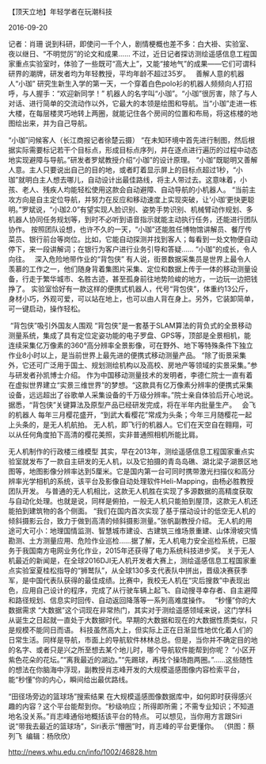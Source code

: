 【顶天立地】年轻学者在玩潮科技

2016-09-20

记者：肖珊
说到科研，即使问一千个人，剧情梗概也差不多：白大褂、实验室、夜以继日、“不明觉厉”的论文和成果……
不过，近日记者探访测绘遥感信息工程国家重点实验室时，体验了一些既可“高大上”，又能“接地气”的成果——它们可谓科研界的潮牌，研发者均为年轻教授，平均年龄不超过35岁。
 
善解人意的机器人“小珈”
研究生新生入学的第一天，一个穿着白色polo衫的机器人频频向人打招呼，与人握手：“欢迎新同学！”
机器人的名字叫“小珈”。“小珈”很厉害，除了与人对话、进行简单的交流动作以外，它最大的本领是绘图和导航。当“小珈”走进一栋大楼，在每层楼灵巧地转上两圈，就能记住各个房间的位置和布局，将这栋楼的地图绘出来，并为自己导航。


“小珈”问候客人（长江商报记者徐楚云摄）
“在未知环境中首先进行制图，然后根据实际需要标记若干个目标点，形成目标点序列，并在逐点进行遍历的过程中动态地实现避障与导航。”研发者罗斌教授介绍“小珈”的设计原理。
“小珈”既聪明又善解人意。主人只要说出自己的目的地，或者盯着显示屏上的目标点超过1秒，“小珈”就明白主人想去哪儿，自动设计出最佳路线，将主人带过去。这意味着，小孩、老人、残疾人均能轻松使用这款会自动避障、自动导航的小机器人。
“当前主攻方向是自主定位导航，并努力在反应和移动速度上实现突破，让‘小珈’更快更聪明。”罗斌说，“小珈2.0”有望实现人脸识别、姿势手势识别、机械臂动作规划、多机器人协同任务规划等，到时不必听到语音指示就能主动执行任务，还能进行团队协作。
按照团队设想，也许不久的一天，“小珈”还能胜任博物馆讲解员、餐厅传菜员、银行前台等岗位。比如，它能自动探测并找到客人；每看到一处文物便自动停下，来一段讲解词；在银行为客户进行业务引导和答疑……
“小珈”的成长，令人向往。
 
深入危险地带作业的“背包侠”
有人说，街景数据采集员是世界上最令人羡慕的工作之一，他们随身背着集图片采集、定位和数据上传于一体的移动测量设备，行走于繁华城市、名胜古迹，甚至孤身前往地势险峻的地方，一边玩一边把钱挣了。
实验室恰好有一款这样的便携式机器人，代号“背包侠”，体重约13公斤，身材小巧，外观可爱，可以站在地上，也可以由人背在身上。另外，它装卸简单，可一键启动，操作轻松。


 “背包侠”吸引外国友人围观
“背包侠”是一套基于SLAM算法的背负式的全景移动测量系统，集成了具有定位定姿功能的电子罗盘、GPS等，顶部是全景相机，能连续采集亿万像素的360°高分辨率全景影像，可在野外、地下等特殊条件下独立作业8小时以上，是当前世界上最先进的便携式移动测量产品。
“除了街景采集外，它还可广泛用于国土、规划测绘机构以及高校、房地产等领域的实景采集。”参与研发者孙凯博士介绍。
作为中国移动测量技术的发明者，李德仁院士一直有着在虚拟世界建立“实景三维世界”的梦想。“这款具有亿万像素分辨率的便携式采集设备，远远超出了谷歌单人采集设备的千万级分辨率。”院士亲自体验后开心地说。
据悉，“背包侠”关键算法及原型产品已经研发完成，将在半年内批量生产。
 
会飞的机器人
每年三月樱花盛开，“到武大看樱花”常成为头条；今年三月随樱花一起上头条的，是无人机航拍。
无人机，即飞行的机器人。它们在天空自在翱翔，可以从任何角度拍下高清的樱花美照，实非普通照相机所能比肩。


无人机制作的行政楼三维模型
其实，早在2013年，测绘遥感信息工程国家重点实验室就发布了一款自主研发的无人机，以及它拍摄的青岛岛礁、湖北梁子湖景区地图等，地图影像分辨率达到5厘米。它是国内第一台可同时携带激光扫描仪和高分辨率光学相机的系统，该平台及影像自动处理软件Heli-Mapping，由杨必胜教授团队开发。
与普通的无人机相比，这款无人机胜在实现了多源数据的高精度获取与自动化处理。也就是说，同样是俯拍，一般无人机只能拍到屋顶，这款无人机还能拍到建筑物的各个侧面。
“我们在国内首次实现了基于摆动设计的低空无人机的倾斜摄影云台，致力于做到高清的倾斜摄影测量。”张帆副教授介绍。
无人机的用途可大可小：地理国情监测、智慧城市建设、古建筑三维场景重建、山体滑坡灾情勘测、土方测量应用、危险作业巡检……据了解，无人机电力安全巡检系统，已服务于我国南方电网业务化作业，2015年还获得了电力系统科技进步奖。
关于无人机最近的新闻是，在全球2016DJI无人机开发者大赛上，测绘遥感信息工程国家重点实验室夏桂松指导的“狮鹫队”，从全球130多支代表队中拼出，晋级决赛获季军，是中国代表队获得的最佳成绩。比赛中，我校无人机在“灾后搜救”中表现出色，应用自己设计的程序，完成了从行驶车辆上起飞、自动搜寻幸存者、自主避障和路径规划、信息实时回传、自动返回降落等一系列高难度操作。
 
“秒懂”你的大数据需求
“大数据”这个词现在非常热门，其实对于测绘遥感领域来说，这门学科从诞生之日起就一直处于大数据时代。早期的大数据和现在的大数据性质类似，只是规模不能同日而语。
科技虽然高大上，但实际上正在日渐显性地优化着人们的日常生活。同样是导航，市面上的导航软件林林总总。但是，当你并不确定目的地的名字、或者只是兴之所至想去某个地儿时，哪个导航软件能帮到你呢？
“小区开紫色花朵的花坛。”“离我最近的湖边。”“先踢球，再找个操场跑两圈。”……这些随性的想法在你脑海中浮现，副教授肖志峰开发的大规模遥感图像内容检索平台，能“秒懂”你的内心，瞬间给出最优路线。
 

“田径场旁边的篮球场”搜索结果
在大规模遥感图像数据库中，如何即时获得感兴趣的内容？这个平台能帮到你。“秒级响应；所得即所需；不需专业知识；不知道地名没关系。”肖志峰通俗地概括该平台的特点。
可以想见，当你用方言跟Siri说“带我去最近的篮球场”，Siri表示“懵圈”时，肖志峰的平台更懂你。
（供图：蔡列飞  编辑：杨欣欣）

http://news.whu.edu.cn/info/1002/46828.htm